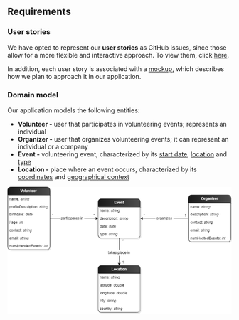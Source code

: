 ## Requirements

### User stories
We have opted to represent our **user stories** as GitHub issues, since those allow for a more flexible and interactive approach. 
To view them, click [here](https://github.com/FEUP-LEIC-ES-2022-23/2LEIC05T2/issues).

In addition, each user story is associated with a [mockup](https://github.com/FEUP-LEIC-ES-2022-23/2LEIC05T2/tree/main/images/mockups), 
which describes how we plan to approach it in our application.

### Domain model

Our application models the following entities:
* **Volunteer -** user that participates in volunteering events; represents an individual
* **Organizer -** user that organizes volunteering events; it can represent an individual or a company
* **Event -** volunteering event, characterized by its <u>start date</u>, <u>location</u> and <u>type</u>
* **Location -** place where an event occurs, characterized by its <u>coordinates</u> and <u>geographical context</u>

![Domain Model](../images/DomainModel.png)
